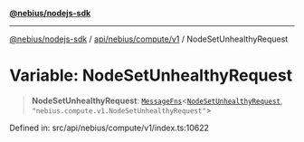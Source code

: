 [**@nebius/nodejs-sdk**](../../../../../README.md)

***

[@nebius/nodejs-sdk](../../../../../README.md) / [api/nebius/compute/v1](../README.md) / NodeSetUnhealthyRequest

# Variable: NodeSetUnhealthyRequest

> **NodeSetUnhealthyRequest**: [`MessageFns`](../../../../../runtime/protos/core/interfaces/MessageFns.md)\<[`NodeSetUnhealthyRequest`](../interfaces/NodeSetUnhealthyRequest.md), `"nebius.compute.v1.NodeSetUnhealthyRequest"`\>

Defined in: src/api/nebius/compute/v1/index.ts:10622
